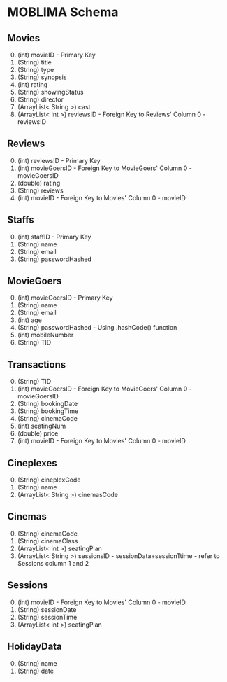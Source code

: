 # MOBLIMA Schema

## Movies
0. (int) movieID - Primary Key
1. (String) title
2. (String) type
3. (String) synopsis
4. (int) rating
5. (String) showingStatus
6. (String) director
7. (ArrayList< String >) cast
8. (ArrayList< int >) reviewsID - Foreign Key to Reviews' Column 0 - reviewsID

## Reviews
0. (int) reviewsID - Primary Key
1. (int) movieGoersID - Foreign Key to MovieGoers' Column 0 - movieGoersID
2. (double) rating
3. (String) reviews
4. (int) movieID - Foreign Key to Movies' Column 0 - movieID

## Staffs
0. (int) staffID - Primary Key
1. (String) name
2. (String) email
3. (String) passwordHashed

## MovieGoers
0. (int) movieGoersID - Primary Key
1. (String) name
2. (String) email
3. (int) age
4. (String) passwordHashed - Using .hashCode() function
5. (int) mobileNumber
6. (String) TID

## Transactions
0. (String) TID
1. (int) movieGoersID - Foreign Key to MovieGoers' Column 0 - movieGoersID
2. (String) bookingDate
3. (String) bookingTime
4. (String) cinemaCode
5. (int) seatingNum
6. (double) price
7. (int) movieID - Foreign Key to Movies' Column 0 - movieID

## Cineplexes
0. (String) cineplexCode
1. (String) name
2. (ArrayList< String >) cinemasCode

## Cinemas
0. (String) cinemaCode
1. (String) cinemaClass
2. (ArrayList< int >) seatingPlan
3. (ArrayList< String >) sessionsID - sessionData+sessionTtime - refer to Sessions column 1 and 2

## Sessions
0. (int) movieID - Foreign Key to Movies' Column 0 - movieID
1. (String) sessionDate
2. (String) sessionTime
3. (ArrayList< int >) seatingPlan

## HolidayData
0. (String) name
1. (String) date